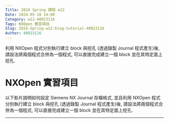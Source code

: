 ```yaml
---
Title: 2024 Spring 課程 w12
Date: 2024-05-10 14:00
Category: w12-40923116
Tags: NXOpen 實習項目
Slug: 2024-Spring-w12-blog-tutorial-40923116
Author: 40923116
---
```


利用 NXOpen 程式分別執行建立 block 與挖孔 (透過錄製 Journal 程式產生)後, 請設法將兩個程式合併為一個程式, 可以直接完成建立一個 block 並在其特定面上挖孔.

<!-- PELICAN_END_SUMMARY -->

# NXOpen 實習項目

以下影片說明如何設定 Siemens NX Journal 存檔格式, 並且利用 NXOpen 程式分別執行建立 block 與挖孔 (透過錄製 Journal 程式產生)後, 請設法將兩個程式合併為一個程式, 可以直接完成建立一個 block 並在其特定面上挖孔.

--------

